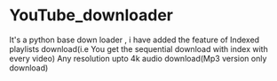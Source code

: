 # YouTube_downloader
It's a python base down loader , i have added the feature of Indexed playlists download(i.e You get the sequential download with index with every video)
Any resolution  upto 4k 
audio download(Mp3 version only download)
